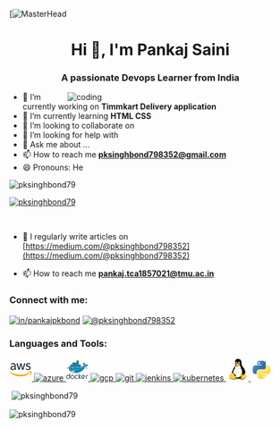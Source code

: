 [![MasterHead](https://img.freepik.com/free-photo/man-using-laptop-night-top-view-web-banner-with-copy-space_169016-53607.jpg)
<h1 align="center">Hi 👋, I'm Pankaj Saini</h1>
<h3 align="center">A passionate Devops Learner from India</h3>
 <img align="right" alt="coding" width="400" src="https://cdn.dribbble.com/users/1162077/screenshots/3848914/programmer.gif">

- 🔭 I’m currently working on **Timmkart Delivery application**
- 🌱 I’m currently learning  **HTML CSS**
- 👯 I’m looking to collaborate on  
- 🤔 I’m looking for help with 
- 💬 Ask me about ...
- 📫 How to reach me **pksinghbond798352@gmail.com**
- 😄 Pronouns: He 


<p align="left"> <img src="https://komarev.com/ghpvc/?username=pksinghbond79&label=Profile%20views&color=0e75b6&style=flat" alt="pksinghbond79" /> </p>

<p align="left"> <a href="https://github.com/ryo-ma/github-profile-trophy"><img src="https://github-profile-trophy.vercel.app/?username=pksinghbond79" alt="pksinghbond79" /></a> </p>

<p align="left"> <a href="https://twitter.com/" target="blank"><img src="https://img.shields.io/twitter/follow/?logo=twitter&style=for-the-badge" alt="" /></a> </p>

- 📝 I regularly write articles on [https://medium.com/@pksinghbond798352](https://medium.com/@pksinghbond798352)

- 📫 How to reach me **pankaj.tca1857021@tmu.ac.in**

<h3 align="left">Connect with me:</h3>
<p align="left">
<a href="https://linkedin.com/in/pankajpkbond" target="blank"><img align="center" src="https://raw.githubusercontent.com/rahuldkjain/github-profile-readme-generator/master/src/images/icons/Social/linked-in-alt.svg" alt="in/pankajpkbond" height="30" width="40" /></a>
<a href="https://medium.com/@pksinghbond798352" target="blank"><img align="center" src="https://raw.githubusercontent.com/rahuldkjain/github-profile-readme-generator/master/src/images/icons/Social/medium.svg" alt="@pksinghbond798352" height="30" width="40" /></a>
</p>
<h3 align="left">Languages and Tools:</h3>
<p align="left"> <a href="https://aws.amazon.com" target="_blank" rel="noreferrer"> <img src="https://raw.githubusercontent.com/devicons/devicon/master/icons/amazonwebservices/amazonwebservices-original-wordmark.svg" alt="aws" width="40" height="40"/> </a> <a href="https://azure.microsoft.com/en-in/" target="_blank" rel="noreferrer"> <img src="https://www.vectorlogo.zone/logos/microsoft_azure/microsoft_azure-icon.svg" alt="azure" width="40" height="40"/> </a> <a href="https://www.docker.com/" target="_blank" rel="noreferrer"> <img src="https://raw.githubusercontent.com/devicons/devicon/master/icons/docker/docker-original-wordmark.svg" alt="docker" width="40" height="40"/> </a> <a href="https://cloud.google.com" target="_blank" rel="noreferrer"> <img src="https://www.vectorlogo.zone/logos/google_cloud/google_cloud-icon.svg" alt="gcp" width="40" height="40"/> </a> <a href="https://git-scm.com/" target="_blank" rel="noreferrer"> <img src="https://www.vectorlogo.zone/logos/git-scm/git-scm-icon.svg" alt="git" width="40" height="40"/> </a> <a href="https://www.jenkins.io" target="_blank" rel="noreferrer"> <img src="https://www.vectorlogo.zone/logos/jenkins/jenkins-icon.svg" alt="jenkins" width="40" height="40"/> </a> <a href="https://kubernetes.io" target="_blank" rel="noreferrer"> <img src="https://www.vectorlogo.zone/logos/kubernetes/kubernetes-icon.svg" alt="kubernetes" width="40" height="40"/> </a> <a href="https://www.linux.org/" target="_blank" rel="noreferrer"> <img src="https://raw.githubusercontent.com/devicons/devicon/master/icons/linux/linux-original.svg" alt="linux" width="40" height="40"/> </a> <a href="https://www.python.org" target="_blank" rel="noreferrer"> <img src="https://raw.githubusercontent.com/devicons/devicon/master/icons/python/python-original.svg" alt="python" width="40" height="40"/> </a> </p>

<p>&nbsp;<img align="center" src="https://github-readme-stats.vercel.app/api?username=pksinghbond79&show_icons=true&locale=en" alt="pksinghbond79" /></p>

<p><img align="center" src="https://github-readme-streak-stats.herokuapp.com/?user=pksinghbond79&" alt="pksinghbond79" /></p>



